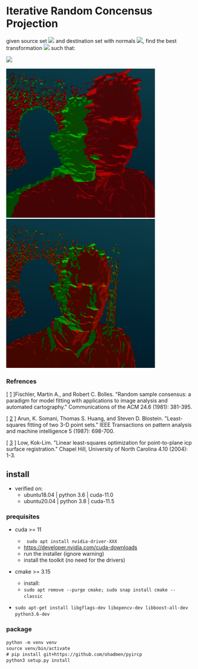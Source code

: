 # Iterative Random Concensus Projection

given source set <img src="https://latex.codecogs.com/gif.latex?p_{src}%20=%20\{s_i\}_{i=1}^N,%20s%20\in%20\mathbf{R}^3" /> and destination set with normals <img src="https://latex.codecogs.com/gif.latex?p_{dst}%20=%20\{d_i,n_i\}_{i=1}^N,%20d%20\in%20\mathbf{R}^3,n%20\in%20\mathbf{R}^3" />, find the best transformation <img src="https://latex.codecogs.com/gif.latex?\bold{T}" /> such that:

<img src="https://latex.codecogs.com/gif.latex?\bold{\hat{T}}%20=%20\mathop%20{\arg%20\min%20}\limits_\bold{T}%20\sum%20\limits_{i=1}^N{\|n_i^T%20(d_i%20-%20%20\bold{T}\cdot%20c_i)%20\|^2}" />


<img src="res/pre.png" alt="pre" width="400"/>  <img src="res/post.png" alt="post" width="400"/>


 

### Refrences
[ [1](https://apps.dtic.mil/sti/pdfs/ADA460585.pdf) ]Fischler, Martin A., and Robert C. Bolles. "Random sample consensus: a paradigm for model fitting with applications to image analysis and automated cartography." Communications of the ACM 24.6 (1981): 381-395.

[ [2](https://www.researchgate.net/profile/Steven_Blostein/publication/224378053_Least-squares_fitting_of_two_3-D_point_sets_IEEE_T_Pattern_Anal/links/5633c61a08aeb786b7013b28/Least-squares-fitting-of-two-3-D-point-sets-IEEE-T-Pattern-Anal.pdf) ] Arun, K. Somani, Thomas S. Huang, and Steven D. Blostein. "Least-squares fitting of two 3-D point sets." IEEE Transactions on pattern analysis and machine intelligence 5 (1987): 698-700.

[ [3](http://citeseerx.ist.psu.edu/viewdoc/download?doi=10.1.1.116.7292&rep=rep1&type=pdf) ]  Low, Kok-Lim. "Linear least-squares optimization for point-to-plane icp surface registration." Chapel Hill, University of North Carolina 4.10 (2004): 1-3.

 
## install
* verified on:
    * ubuntu18.04 | python 3.6 | cuda-11.0
    * ubuntu20.04 | python 3.8 | cuda-11.5
### prequisites

* cuda >= 11
    * ``` sudo apt install nvidia-driver-XXX```
	* https://developer.nvidia.com/cuda-downloads
	* run the installer (ignore warning)
	* install the toolkit (no need for the drivers)
* cmake >= 3.15
    * install:
	* ```sudo apt remove --purge cmake;	sudo snap install cmake --classic```

* ```sudo apt-get install libgflags-dev libopencv-dev libboost-all-dev python3.6-dev```

### package

```
python -m venv venv
source venv/bin/activate
# pip install git+https://github.com/ohadmen/pyircp 
python3 setup.py install
```
